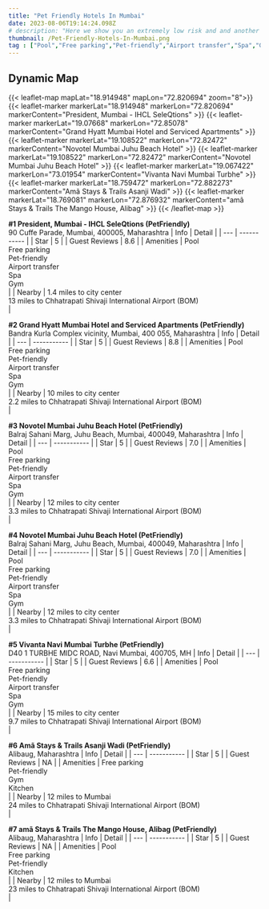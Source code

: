 ```yaml
---
title: "Pet Friendly Hotels In Mumbai"
date: 2023-08-06T19:14:24.098Z
# description: "Here we show you an extremely low risk and and another medium risk approach to earn passive income "
thumbnail: /Pet-Friendly-Hotels-In-Mumbai.png
tag : ["Pool","Free parking","Pet-friendly","Airport transfer","Spa","Gym","Kitchen"]
---
```


## Dynamic Map
{{< leaflet-map  mapLat="18.914948" mapLon="72.820694" zoom="8">}}
    {{< leaflet-marker markerLat="18.914948" markerLon="72.820694" markerContent="President, Mumbai - IHCL SeleQtions" >}}
    {{< leaflet-marker markerLat="19.07668" markerLon="72.85078" markerContent="Grand Hyatt Mumbai Hotel and Serviced Apartments" >}}
    {{< leaflet-marker markerLat="19.108522" markerLon="72.82472" markerContent="Novotel Mumbai Juhu Beach Hotel" >}}
    {{< leaflet-marker markerLat="19.108522" markerLon="72.82472" markerContent="Novotel Mumbai Juhu Beach Hotel" >}}
    {{< leaflet-marker markerLat="19.067422" markerLon="73.01954" markerContent="Vivanta Navi Mumbai Turbhe" >}}
    {{< leaflet-marker markerLat="18.759472" markerLon="72.882273" markerContent="Amã Stays & Trails Asanji Wadi" >}}
    {{< leaflet-marker markerLat="18.769081" markerLon="72.876932" markerContent="amã Stays & Trails The Mango House, Alibag" >}}
{{< /leaflet-map >}}


**#1 President, Mumbai - IHCL SeleQtions (PetFriendly)**<br>90 Cuffe Parade, Mumbai, 400005, Maharashtra
| Info | Detail |
| --- | ----------- |
| Star | 5 |
| Guest Reviews | 8.6 |
| Amenities | Pool<br>Free parking<br>Pet-friendly<br>Airport transfer<br>Spa<br>Gym<br> |
| Nearby | 1.4 miles to city center<br>13 miles to Chhatrapati Shivaji International Airport (BOM)<br> |

**#2 Grand Hyatt Mumbai Hotel and Serviced Apartments (PetFriendly)**<br>Bandra Kurla Complex vicinity, Mumbai, 400 055, Maharashtra
| Info | Detail |
| --- | ----------- |
| Star | 5 |
| Guest Reviews | 8.8 |
| Amenities | Pool<br>Free parking<br>Pet-friendly<br>Airport transfer<br>Spa<br>Gym<br> |
| Nearby | 10 miles to city center<br>2.2 miles to Chhatrapati Shivaji International Airport (BOM)<br> |

**#3 Novotel Mumbai Juhu Beach Hotel (PetFriendly)**<br>Balraj Sahani Marg, Juhu Beach, Mumbai, 400049, Maharashtra
| Info | Detail |
| --- | ----------- |
| Star | 5 |
| Guest Reviews | 7.0 |
| Amenities | Pool<br>Free parking<br>Pet-friendly<br>Airport transfer<br>Spa<br>Gym<br> |
| Nearby | 12 miles to city center<br>3.3 miles to Chhatrapati Shivaji International Airport (BOM)<br> |

**#4 Novotel Mumbai Juhu Beach Hotel (PetFriendly)**<br>Balraj Sahani Marg, Juhu Beach, Mumbai, 400049, Maharashtra
| Info | Detail |
| --- | ----------- |
| Star | 5 |
| Guest Reviews | 7.0 |
| Amenities | Pool<br>Free parking<br>Pet-friendly<br>Airport transfer<br>Spa<br>Gym<br> |
| Nearby | 12 miles to city center<br>3.3 miles to Chhatrapati Shivaji International Airport (BOM)<br> |

**#5 Vivanta Navi Mumbai Turbhe (PetFriendly)**<br>D40 1 TURBHE MIDC ROAD, Navi Mumbai, 400705, MH
| Info | Detail |
| --- | ----------- |
| Star | 5 |
| Guest Reviews | 6.6 |
| Amenities | Pool<br>Free parking<br>Pet-friendly<br>Airport transfer<br>Spa<br>Gym<br> |
| Nearby | 15 miles to city center<br>9.7 miles to Chhatrapati Shivaji International Airport (BOM)<br> |

**#6 Amã Stays & Trails Asanji Wadi (PetFriendly)**<br>Alibaug, Maharashtra
| Info | Detail |
| --- | ----------- |
| Star | 5 |
| Guest Reviews | NA |
| Amenities | Free parking<br>Pet-friendly<br>Gym<br>Kitchen<br> |
| Nearby | 12 miles to Mumbai<br>24 miles to Chhatrapati Shivaji International Airport (BOM)<br> |

**#7 amã Stays & Trails The Mango House, Alibag (PetFriendly)**<br>Alibaug, Maharashtra
| Info | Detail |
| --- | ----------- |
| Star | 5 |
| Guest Reviews | NA |
| Amenities | Pool<br>Free parking<br>Pet-friendly<br>Kitchen<br> |
| Nearby | 12 miles to Mumbai<br>23 miles to Chhatrapati Shivaji International Airport (BOM)<br> |

